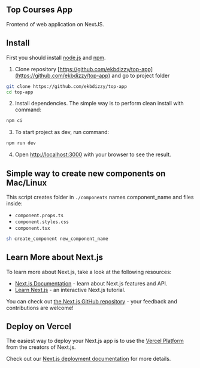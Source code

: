 ## Top Courses App
Frontend of web application on NextJS.

## Install
First you should install [node.js](https://nodejs.org/) and [npm](https://www.npmjs.com/).  

1. Clone repository [https://github.com/ekbdizzy/top-app](https://github.com/ekbdizzy/top-app) and go to project folder
```bash
git clone https://github.com/ekbdizzy/top-app
cd top-app
```
2. Install dependencies. The simple way is to perform clean install with command:
```bash
npm ci
```
3. To start project as dev, run command:
```bash
npm run dev
```
4. Open [http://localhost:3000](http://localhost:3000) with your browser to see the result.

## Simple way to create new components on Mac/Linux
This script creates folder in `./components` names component_name and files inside:
- `component.props.ts`
- `component.styles.css`
- `component.tsx`
```bash
sh create_component new_component_name
```


## Learn More about Next.js

To learn more about Next.js, take a look at the following resources:

- [Next.js Documentation](https://nextjs.org/docs) - learn about Next.js features and API.
- [Learn Next.js](https://nextjs.org/learn) - an interactive Next.js tutorial.

You can check out [the Next.js GitHub repository](https://github.com/vercel/next.js/) - your feedback and contributions are welcome!

## Deploy on Vercel

The easiest way to deploy your Next.js app is to use the [Vercel Platform](https://vercel.com/new?utm_medium=default-template&filter=next.js&utm_source=create-next-app&utm_campaign=create-next-app-readme) from the creators of Next.js.

Check out our [Next.js deployment documentation](https://nextjs.org/docs/deployment) for more details.
